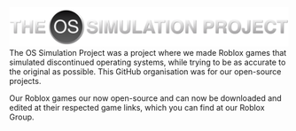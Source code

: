 [![The OS Simulation Project](https://github.com/OSSimulation/.github/blob/master/THEOSSIMULATIONPROJECT_LOWRES.png?raw=true)](https://ossimulation.github.io/)
The OS Simulation Project was a project where we made Roblox games that simulated discontinued operating systems, while trying to be as accurate to the original as possible. This GitHub organisation was for our open-source projects.

Our Roblox games our now open-source and can now be downloaded and edited at their respected game links, which you can find at our Roblox Group.
